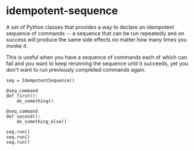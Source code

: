 # idempotent-sequence

A set of Python classes that provides a way to declare an idempotent sequence of 
commands -- a sequence that can be run repeatedly and on success will produce 
the same side effects no matter how many times you invoke it.

This is useful when you have a sequence of commands each of which can fail and you want
to keep rerunning the sequence until it succeeds, yet you don't want to run previously
completed commands again.


    seq = IdempotentSequence()

    @seq.command
    def first():
        do_something()

    @seq.command
    def second():
        do_something_else()

    seq.run()
    seq.run()
    seq.run()
